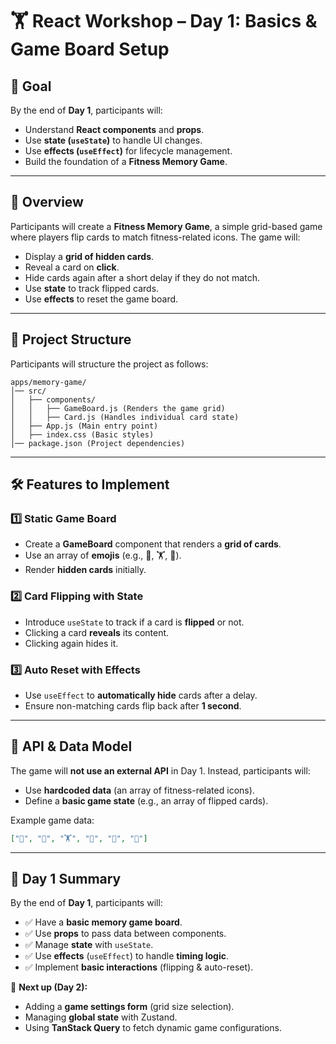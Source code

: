 # 🏋️ React Workshop – Day 1: Basics & Game Board Setup

## 🎯 Goal
By the end of **Day 1**, participants will:
- Understand **React components** and **props**.
- Use **state (`useState`)** to handle UI changes.
- Use **effects (`useEffect`)** for lifecycle management.
- Build the foundation of a **Fitness Memory Game**.

---

## 📌 Overview
Participants will create a **Fitness Memory Game**, a simple grid-based game where players flip cards to match fitness-related icons. The game will:
- Display a **grid of hidden cards**.
- Reveal a card on **click**.
- Hide cards again after a short delay if they do not match.
- Use **state** to track flipped cards.
- Use **effects** to reset the game board.

---

## 📂 Project Structure
Participants will structure the project as follows:

```
apps/memory-game/
│── src/
│   ├── components/
│   │   ├── GameBoard.js (Renders the game grid)
│   │   ├── Card.js (Handles individual card state)
│   ├── App.js (Main entry point)
│   ├── index.css (Basic styles)
│── package.json (Project dependencies)
```

---

## 🛠 Features to Implement

### **1️⃣ Static Game Board**
- Create a **GameBoard** component that renders a **grid of cards**.
- Use an array of **emojis** (e.g., 🏃, 🏋️, 🚴).
- Render **hidden cards** initially.

### **2️⃣ Card Flipping with State**
- Introduce `useState` to track if a card is **flipped** or not.
- Clicking a card **reveals** its content.
- Clicking again hides it.

### **3️⃣ Auto Reset with Effects**
- Use `useEffect` to **automatically hide** cards after a delay.
- Ensure non-matching cards flip back after **1 second**.

---

## 📜 API & Data Model

The game will **not use an external API** in Day 1. Instead, participants will:
- Use **hardcoded data** (an array of fitness-related icons).
- Define a **basic game state** (e.g., an array of flipped cards).

Example game data:
```json
["🏃", "💪", "🏋️", "🤸", "🚴", "🧘"]
```

---

## 🎯 Day 1 Summary

By the end of **Day 1**, participants will:
- ✅ Have a **basic memory game board**.
- ✅ Use **props** to pass data between components.
- ✅ Manage **state** with `useState`.
- ✅ Use **effects** (`useEffect`) to handle **timing logic**.
- ✅ Implement **basic interactions** (flipping & auto-reset).

📌 **Next up (Day 2):** 
- Adding a **game settings form** (grid size selection).
- Managing **global state** with Zustand.
- Using **TanStack Query** to fetch dynamic game configurations.